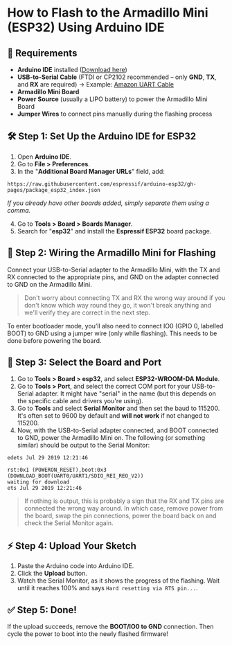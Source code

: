 # How to Flash to the Armadillo Mini (ESP32) Using Arduino IDE

## 🧰 Requirements

- **Arduino IDE** installed ([Download here](https://www.arduino.cc/en/software/))
- **USB-to-Serial Cable** (FTDI or CP2102 recommended – only **GND**, **TX**, and **RX** are required)
→ Example: [Amazon UART Cable](https://www.amazon.co.uk/uart-cable/s?k=uart+cable)
- **Armadillo Mini Board**
- **Power Source** (usually a LIPO battery) to power the Armadillo Mini Board
- **Jumper Wires** to connect pins manually during the flashing process

## 🛠️ Step 1: Set Up the Arduino IDE for ESP32

1. Open **Arduino IDE**.
2. Go to **File > Preferences**.
3. In the "**Additional Board Manager URLs**" field, add:

```
https://raw.githubusercontent.com/espressif/arduino-esp32/gh-pages/package_esp32_index.json
```

*If you already have other boards added, simply separate them using a comma.*

4. Go to **Tools > Board > Boards Manager**.
5. Search for "**esp32**" and install the **Espressif ESP32** board package.

## 🔌 Step 2: Wiring the Armadillo Mini for Flashing

Connect your USB-to-Serial adapter to the Armadillo Mini, with the TX and RX connected to the appropriate pins, and GND on the adapter connected to GND on the Armadillo Mini.

> Don't worry about connecting TX and RX the wrong way around if you don't know which way round they go, it won't break anything and we'll verify they are correct in the next step.

To enter bootloader mode, you’ll also need to connect IO0 (GPIO 0, labelled BOOT) to GND using a jumper wire (only while flashing). This needs to be done before powering the board.

## 🔧 Step 3: Select the Board and Port

1. Go to **Tools > Board > esp32**, and select **ESP32-WROOM-DA Module**.
2. Go to **Tools > Port**, and select the correct COM port for your USB-to-Serial adapter. It might have "serial" in the name (but this depends on the specific cable and drivers you're using).
3. Go to **Tools** and select **Serial Monitor** and then set the baud to 115200. It's often set to 9600 by default and **will not work** if not changed to 115200.
4. Now, with the USB-to-Serial adapter connected, and BOOT connected to GND, power the Armadillo Mini on. The following (or something similar) should be output to the Serial Monitor:

```
edets Jul 29 2019 12:21:46

rst:0x1 (POWERON_RESET),boot:0x3 (DOWNLOAD_BOOT(UART0/UART1/SDIO_REI_REO_V2))
waiting for download
ets Jul 29 2019 12:21:46
```

> If nothing is output, this is probably a sign that the RX and TX pins are connected the wrong way around. In which case, remove power from the board, swap the pin connections, power the board back on and check the Serial Monitor again.

## ⚡ Step 4: Upload Your Sketch

1. Paste the Arduino code into Arduino IDE.
2. Click the **Upload** button.
3. Watch the Serial Monitor, as it shows the progress of the flashing. Wait until it reaches 100% and says `Hard resetting via RTS pin...`.

## ✅ Step 5: Done!

If the upload succeeds, remove the **BOOT/IO0 to GND** connection. Then cycle the power to boot into the newly flashed firmware!